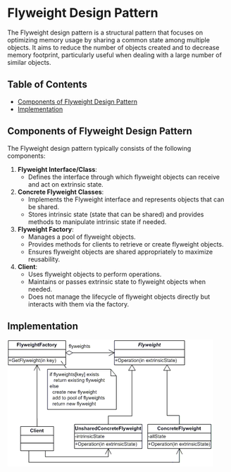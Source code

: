 # Flyweight Design Pattern

The Flyweight design pattern is a structural pattern that focuses on optimizing memory usage by sharing a common state among multiple objects. It aims to reduce the number of objects created and to decrease memory footprint, particularly useful when dealing with a large number of similar objects.

## Table of Contents

-   [Components of Flyweight Design Pattern](#components-of-flyweight-design-pattern)
-   [Implementation](#implementation)

## Components of Flyweight Design Pattern

The Flyweight design pattern typically consists of the following components:

1. **Flyweight Interface/Class**:
    - Defines the interface through which flyweight objects can receive and act on extrinsic state.
2. **Concrete Flyweight Classes**:
    - Implements the Flyweight interface and represents objects that can be shared.
    - Stores intrinsic state (state that can be shared) and provides methods to manipulate intrinsic state if needed.
3. **Flyweight Factory**:
    - Manages a pool of flyweight objects.
    - Provides methods for clients to retrieve or create flyweight objects.
    - Ensures flyweight objects are shared appropriately to maximize reusability.
4. **Client**:
    - Uses flyweight objects to perform operations.
    - Maintains or passes extrinsic state to flyweight objects when needed.
    - Does not manage the lifecycle of flyweight objects directly but interacts with them via the factory.

## Implementation

![alt text](uml.png)

